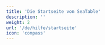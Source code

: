 ```yaml
---
title: 'Die Startseite von SeaTable'
description: ''
weight: 2
url: '/de/hilfe/startseite'
icon: 'compass'
---
```

